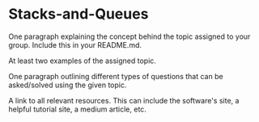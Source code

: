 # Stacks-and-Queues


One paragraph explaining the concept behind the topic assigned to your group. Include this in your README.md.




At least two examples of the assigned topic.




One paragraph outlining different types of questions that can be asked/solved using the given topic.




A link to all relevant resources. This can include the software's site, a helpful tutorial site, a medium article, etc.
